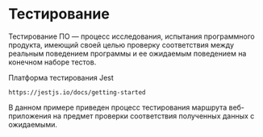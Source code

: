 # Тестирование

Тестирование ПО — процесс исследования, испытания программного продукта, имеющий
своей целью проверку соответствия между реальным поведением программы и ее 
ожидаемым поведением на конечном наборе тестов.

Платформа тестирования Jest

    https://jestjs.io/docs/getting-started

В данном примере приведен процесс тестирования маршрута веб-приложения на 
предмет проверки соответствия полученных данных с ожидаемыми.
